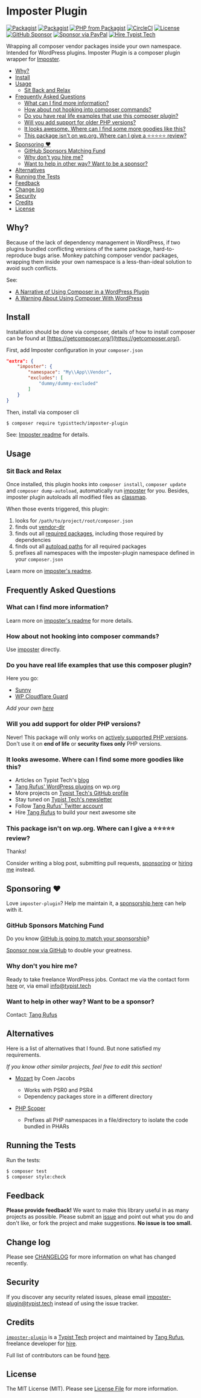 # Imposter Plugin

[![Packagist](https://img.shields.io/packagist/v/typisttech/imposter-plugin.svg)](https://packagist.org/packages/typisttech/imposter-plugin)
[![Packagist](https://img.shields.io/packagist/dt/typisttech/imposter-plugin.svg)](https://packagist.org/packages/typisttech/imposter-plugin)
[![PHP from Packagist](https://img.shields.io/packagist/php-v/typisttech/imposter-plugin.svg)](https://packagist.org/packages/typisttech/imposter-plugin)
[![CircleCI](https://circleci.com/gh/TypistTech/imposter-plugin.svg?style=svg)](https://circleci.com/gh/TypistTech/imposter-plugin)
[![License](https://img.shields.io/github/license/TypistTech/imposter-plugin.svg)](https://github.com/TypistTech/imposter-plugin/blob/master/LICENSE.md)
[![GitHub Sponsor](https://img.shields.io/badge/Sponsor-GitHub-ea4aaa)](https://github.com/sponsors/TangRufus)
[![Sponsor via PayPal](https://img.shields.io/badge/Sponsor-PayPal-blue.svg)](https://typist.tech/donate/imposter-plugin/)
[![Hire Typist Tech](https://img.shields.io/badge/Hire-Typist%20Tech-ff69b4.svg)](https://typist.tech/contact/)

Wrapping all composer vendor packages inside your own namespace. Intended for WordPress plugins.
Imposter Plugin is a composer plugin wrapper for [Imposter](https://github.com/TypistTech/imposter/).

<!-- START doctoc generated TOC please keep comment here to allow auto update -->
<!-- DON'T EDIT THIS SECTION, INSTEAD RE-RUN doctoc TO UPDATE -->


- [Why?](#why)
- [Install](#install)
- [Usage](#usage)
  - [Sit Back and Relax](#sit-back-and-relax)
- [Frequently Asked Questions](#frequently-asked-questions)
  - [What can I find more information?](#what-can-i-find-more-information)
  - [How about not hooking into composer commands?](#how-about-not-hooking-into-composer-commands)
  - [Do you have real life examples that use this composer plugin?](#do-you-have-real-life-examples-that-use-this-composer-plugin)
  - [Will you add support for older PHP versions?](#will-you-add-support-for-older-php-versions)
  - [It looks awesome. Where can I find some more goodies like this?](#it-looks-awesome-where-can-i-find-some-more-goodies-like-this)
  - [This package isn't on wp.org. Where can I give a :star::star::star::star::star: review?](#this-package-isnt-on-wporg-where-can-i-give-a-starstarstarstarstar-review)
- [Sponsoring :heart:](#sponsoring-heart)
  - [GitHub Sponsors Matching Fund](#github-sponsors-matching-fund)
  - [Why don't you hire me?](#why-dont-you-hire-me)
  - [Want to help in other way? Want to be a sponsor?](#want-to-help-in-other-way-want-to-be-a-sponsor)
- [Alternatives](#alternatives)
- [Running the Tests](#running-the-tests)
- [Feedback](#feedback)
- [Change log](#change-log)
- [Security](#security)
- [Credits](#credits)
- [License](#license)

<!-- END doctoc generated TOC please keep comment here to allow auto update -->

## Why?

Because of the lack of dependency management in WordPress, if two plugins bundled conflicting versions of the same package, hard-to-reproduce bugs arise.
Monkey patching composer vendor packages, wrapping them inside your own namespace is a less-than-ideal solution to avoid such conflicts.

See:
- [A Narrative of Using Composer in a WordPress Plugin](https://wptavern.com/a-narrative-of-using-composer-in-a-wordpress-plugin)
- [A Warning About Using Composer With WordPress](https://blog.wppusher.com/a-warning-about-using-composer-with-wordpress/)

## Install

Installation should be done via composer, details of how to install composer can be found at [https://getcomposer.org/](https://getcomposer.org/).

First, add Imposter configuration in your `composer.json`

```json
"extra": {
    "imposter": {
        "namespace": "My\\App\\Vendor",
        "excludes": [
            "dummy/dummy-excluded"
        ]
    }
}
```

Then, install via composer cli

``` bash
$ composer require typisttech/imposter-plugin
```

See: [Imposter readme](https://github.com/Typisttech/imposter#config) for details.

## Usage

### Sit Back and Relax

Once installed, this plugin hooks into `composer install`, `composer update` and `composer dump-autoload`, automatically run [imposter](https://github.com/TypistTech/imposter/) for you.
Besides, imposter plugin autoloads all modified files as [classmap](https://getcomposer.org/doc/04-schema.md#classmap).

When those events triggered, this plugin:
1. looks for `/path/to/project/root/composer.json`
2. finds out [vendor-dir](https://getcomposer.org/doc/06-config.md#vendor-dir)
3. finds out all [required packages](https://getcomposer.org/doc/04-schema.md#require), including those required by dependencies
4. finds out all [autoload paths](https://getcomposer.org/doc/04-schema.md#autoload) for all required packages
5. prefixes all namespaces with the imposter-plugin namespace defined in your `composer.json`

Learn more on [imposter's readme](https://github.com/TypistTech/imposter#usage).

## Frequently Asked Questions

### What can I find more information?

Learn more on [imposter's readme](https://github.com/TypistTech/imposter/) for more details.

### How about not hooking into composer commands?

Use [imposter](https://github.com/TypistTech/imposter/) directly.

### Do you have real life examples that use this composer plugin?

Here you go:

 * [Sunny](https://github.com/Typisttech/sunny)
 * [WP Cloudflare Guard](https://github.com/TypistTech/wp-cloudflare-guard)


 *Add your own [here](https://github.com/TypistTech/imposter-plugin/edit/master/README.md)*

### Will you add support for older PHP versions?

Never! This package will only works on [actively supported PHP versions](https://secure.php.net/supported-versions.php).
Don't use it on **end of life** or **security fixes only** PHP versions.

### It looks awesome. Where can I find some more goodies like this?

* Articles on Typist Tech's [blog](https://typist.tech)
* [Tang Rufus' WordPress plugins](https://profiles.wordpress.org/tangrufus#content-plugins) on wp.org
* More projects on [Typist Tech's GitHub profile](https://github.com/TypistTech)
* Stay tuned on [Typist Tech's newsletter](https://typist.tech/go/newsletter)
* Follow [Tang Rufus' Twitter account](https://twitter.com/TangRufus)
* Hire [Tang Rufus](https://typist.tech/contact) to build your next awesome site

### This package isn't on wp.org. Where can I give a :star::star::star::star::star: review?

Thanks!

Consider writing a blog post, submitting pull requests, [sponsoring](https://typist.tech/donation/) or [hiring me](https://typist.tech/contact/) instead.

## Sponsoring :heart:

Love `imposter-plugin`? Help me maintain it, a [sponsorship here](https://typist.tech/donation/) can help with it.

### GitHub Sponsors Matching Fund

Do you know [GitHub is going to match your sponsorship](https://help.github.com/en/github/supporting-the-open-source-community-with-github-sponsors/about-github-sponsors#about-the-github-sponsors-matching-fund)?

[Sponsor now via GitHub](https://github.com/sponsors/TangRufus) to double your greatness.

### Why don't you hire me?

Ready to take freelance WordPress jobs. Contact me via the contact form [here](https://typist.tech/contact/) or, via email [info@typist.tech](mailto:info@typist.tech)

### Want to help in other way? Want to be a sponsor?

Contact: [Tang Rufus](mailto:tangrufus@gmail.com)

## Alternatives

Here is a list of alternatives that I found. But none satisfied my requirements.

*If you know other similar projects, feel free to edit this section!*

* [Mozart](https://github.com/coenjacobs/mozart) by Coen Jacobs
    - Works with PSR0 and PSR4
    - Dependency packages store in a different directory

* [PHP Scoper](https://github.com/humbug/php-scoper)
    - Prefixes all PHP namespaces in a file/directory to isolate the code bundled in PHARs

## Running the Tests

Run the tests:

``` bash
$ composer test
$ composer style:check
```

## Feedback

**Please provide feedback!** We want to make this library useful in as many projects as possible.
Please submit an [issue](https://github.com/TypistTech/imposter-plugin/issues/new) and point out what you do and don't like, or fork the project and make suggestions.
**No issue is too small.**

## Change log

Please see [CHANGELOG](./CHANGELOG.md) for more information on what has changed recently.

## Security

If you discover any security related issues, please email [imposter-plugin@typist.tech](mailto:imposter-plugin@typist.tech) instead of using the issue tracker.

## Credits

[`imposter-plugin`](https://github.com/TypistTech/imposter-plugin) is a [Typist Tech](https://typist.tech) project and maintained by [Tang Rufus](https://twitter.com/TangRufus), freelance developer for [hire](https://www.typist.tech/contact/).

Full list of contributors can be found [here](https://github.com/TypistTech/imposter-plugin/graphs/contributors).

## License

The MIT License (MIT). Please see [License File](./LICENSE) for more information.

